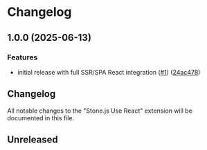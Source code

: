 # Changelog

## 1.0.0 (2025-06-13)


### Features

* initial release with full SSR/SPA React integration ([#1](https://github.com/stone-foundation/stone-js-use-react/issues/1)) ([24ac478](https://github.com/stone-foundation/stone-js-use-react/commit/24ac47827834abe5b56b9c1fd2db34239644d86b))

## Changelog

All notable changes to the "Stone.js Use React" extension will be documented in this file.

## Unreleased
